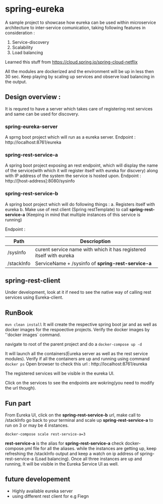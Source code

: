 # spring-eureka
A sample project to showcase how eureka can be used within microservice architecture to inter-service comunication, taking following features in consideration :
1) Service-discovery
2) Scalability
3) Load balancing

Learned this stuff from https://cloud.spring.io/spring-cloud-netflix

All the modules are dockerized and the environment will be up in less then 30 sec. Keep playing by scaling up services and observe load balancing in the output.

## Design overview :

It is requred to have a server which takes care of registering rest services and same can be used for discovery.
### spring-eureka-server
A sprng boot project which will run as a eureka server.
Endpoint : http://localhost:8761/eureka

### spring-rest-service-a
A spring boot project exposing an rest endpoint, which will display the name of the service(with which it will register itself with eureka for discvery) along with IP address of the system the service is hosted upon.
Endpoint : http://[host-address]:8080/sysinfo 

### spring-rest-service-b
A spring boot project which will do following things :
  a. Registers itself with eureka
  b. Make use of rest client (Spring restTemplate) to call **spring-rest-service-a** (Keeping in mind that multiple instances of this service is running)
  
Endpoint : 
 
| Path | Descrioption |
| ------------- | ------------- |
| /sysInfo  | curent service name with which it has registered itself with eureka |
| /stackInfo  | ServiceName + /sysinfo of **spring-rest-service-a** |

## spring-rest-client
Under development, look at it if need to see the native way of calling rest services using Eureka-client.

## RunBook
`mvn clean install`
It will create the respective spring boot jar and as well as docker images for the respoective projects. Verify the docker images by ''docker images` command.

navigate to root of the parent project and do a
`docker-compose up -d`

It will launch all the containers(Eureka server as well as the rest service modules). 
Verify if all the containers are up and running using command `docker ps`
Open browser to check this url : http://localhost:8761/eureka

The registered services will be visible in the eureka UI.

Click on the services to see the endpoints are wokring(you need to modify the url though).
## Fun part
From Eureka UI, click on the **spring-rest-service-b** url, make call to /stackInfo
go back to your terminal and scale up **spring-rest-service-a** to run on 3 or may be 4 instances.

`docker-compose scale rest-service-a=3`

**rest-service-a** is the alias for **spring-rest-service-a** check docker-compose.yml file for all the aliases.
while the instances are getting up, keep refreshing the /stackInfo output and keep a watch on ip address of spring-rest-service-a (Load balancing).
Once all three instances are up and running, It will be visible in the Eureka Service UI as well. 

## future developement
- Highly available eureka server
- using different rest client for e.g Fiegn 
